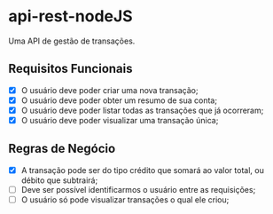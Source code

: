 # api-rest-nodeJS

Uma API de gestão de transações.

## Requisitos Funcionais

- [x] O usuário deve poder criar uma nova transação;
- [x] O usuário deve poder obter um resumo de sua conta;
- [x] O usuário deve poder listar todas as transações que já ocorreram;
- [x] O usuário deve poder visualizar uma transação única;

## Regras de Negócio

- [x] A transação pode ser do tipo crédito que somará ao valor total, ou débito que subtrairá;
- [ ] Deve ser possível identificarmos o usuário entre as requisições;
- [ ] O usuário só pode visualizar transações o qual ele criou;
